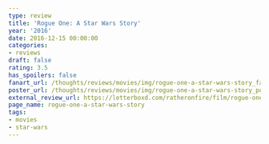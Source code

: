 ```yaml
---
type: review
title: 'Rogue One: A Star Wars Story'
year: '2016'
date: 2016-12-15 00:00:00
categories:
- reviews
draft: false
rating: 3.5
has_spoilers: false
fanart_url: /thoughts/reviews/movies/img/rogue-one-a-star-wars-story_fanart.png
poster_url: /thoughts/reviews/movies/img/rogue-one-a-star-wars-story_poster.png
external_review_url: https://letterboxd.com/ratheronfire/film/rogue-one-a-star-wars-story/
page_name: rogue-one-a-star-wars-story
tags:
- movies
- star-wars
---
```


